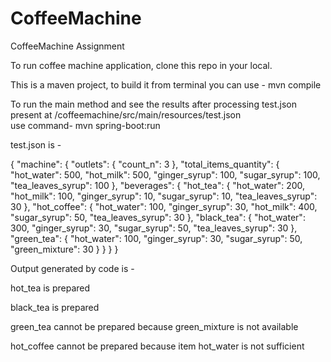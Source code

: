 # CoffeeMachine
CoffeeMachine Assignment

To run coffee machine application, clone this repo in your local.

This is a maven project, to build it from terminal you can use -   mvn compile 

To run the main method and see the results after processing test.json present at /coffeemachine/src/main/resources/test.json  
use command-  mvn spring-boot:run


test.json is - 

{
  "machine": {
    "outlets": {
      "count_n": 3
    },
    "total_items_quantity": {
      "hot_water": 500,
      "hot_milk": 500,
      "ginger_syrup": 100,
      "sugar_syrup": 100,
      "tea_leaves_syrup": 100
    },
    "beverages": {
      "hot_tea": {
        "hot_water": 200,
        "hot_milk": 100,
        "ginger_syrup": 10,
        "sugar_syrup": 10,
        "tea_leaves_syrup": 30
      },
      "hot_coffee": {
        "hot_water": 100,
        "ginger_syrup": 30,
        "hot_milk": 400,
        "sugar_syrup": 50,
        "tea_leaves_syrup": 30
      },
      "black_tea": {
        "hot_water": 300,
        "ginger_syrup": 30,
        "sugar_syrup": 50,
        "tea_leaves_syrup": 30
      },
      "green_tea": {
        "hot_water": 100,
        "ginger_syrup": 30,
        "sugar_syrup": 50,
        "green_mixture": 30
      }
    }
  }
}

Output generated by code is  - 

hot_tea is prepared

black_tea is prepared

green_tea cannot be prepared because green_mixture is not available

hot_coffee cannot be prepared because item hot_water is not sufficient
